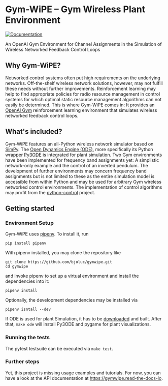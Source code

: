 # Gym-WiPE – Gym Wireless Plant Environment

[![Documentation](https://readthedocs.org/projects/gymwipe/badge/)](https://gymwipe.readthedocs.io/)

An OpenAI Gym Environment for Channel Assignments in the Simulation of Wireless Networked Feedback Control Loops

## Why Gym-WiPE?

Networked control systems often put high requirements on the underlying networks.
Off-the-shelf wireless network solutions, however, may not fulfill these needs without further improvements.
Reinforcement learning may help to find appropriate policies for radio resource management in control systems for which optimal static resource management algorithms can not easily be determined.
This is where Gym-WiPE comes in:
It provides an [OpenAI Gym](https://gym.openai.com/) reinforcement learning environment that simulates wireless networked feedback control loops.

## What's included?

Gym-WiPE features an all-Python wireless network simulator based on [SimPy](https://simpy.readthedocs.io/).
The [Open Dynamics Engine (ODE)](https://www.ode.org/), more specifically its Python wrapper [Py3ODE](https://github.com/filipeabperes/Py3ODE) is integrated for plant simulation.
Two Gym environments have been implemented for frequency band assignments yet: A simplistic network-only example and the control of an inverted pendulum.
The development of further environments may concern frequency band assignments but is not limited to these as the entire simulation model is accessible from within Python and may be used for arbitrary Gym wireless networked control environments.
The implementation of control algorithms may profit from the [python-control](https://python-control.readthedocs.io/) project.

## Getting started

### Environment Setup

Gym-WiPE uses [pipenv](https://pipenv.readthedocs.io/en/latest/).
To install it, run
```
pip install pipenv
```
With pipenv installed, you may clone the repository like
```
git clone https://github.com/bjoluc/gymwipe.git
cd gymwipe
```
and invoke pipenv to set up a virtual environment and install the dependencies into it:
```
pipenv install
```
Optionally, the development dependencies may be installed via
```
pipenv isntall --dev
```

If ODE is used for plant Simulation, it has to be [downloaded](https://sourceforge.net/projects/opende/files/ODE/) and built.
After that, `make ode` will install Py3ODE and pygame for plant visualizations.

### Running the tests

The pytest testsuite can be executed via ```make test```.

### Further steps

Yet, this project is missing usage examples and tutorials.
For now, you can have a look at the API documentation at https://gymwipe.read-the-docs-io.

